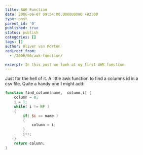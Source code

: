 ```yaml
---
title: AWK Function
date: 2006-06-07 09:54:00.000000000 +02:00
type: post
parent_id: '0'
published: true
status: publish
categories: []
tags: []
author: Oliver van Porten
redirect_from:
  - /2006/06/awk-function/

excerpt: In this post we look at my first AWK function
---
```

Just for the hell of it. A little awk function to find a columns id in a  
csv file. Quite a handy one I might add:

```awk
function find_column(name,  column,i) {
    column = 0;
    i = 1;
    while( i != NF )
    {
        if( $i == name )
        {
            column = i;
        }
        i++;
    }
    return column;
}
```
